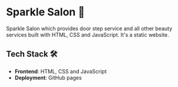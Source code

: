 # Sparkle Salon 👩

Sparkle Salon which provides door step service and all other beauty services built with HTML, CSS and JavaScript. It's a static website.

## Tech Stack 🛠️

- **Frontend**: HTML, CSS and JavaScript
- **Deployment**: GitHub pages

